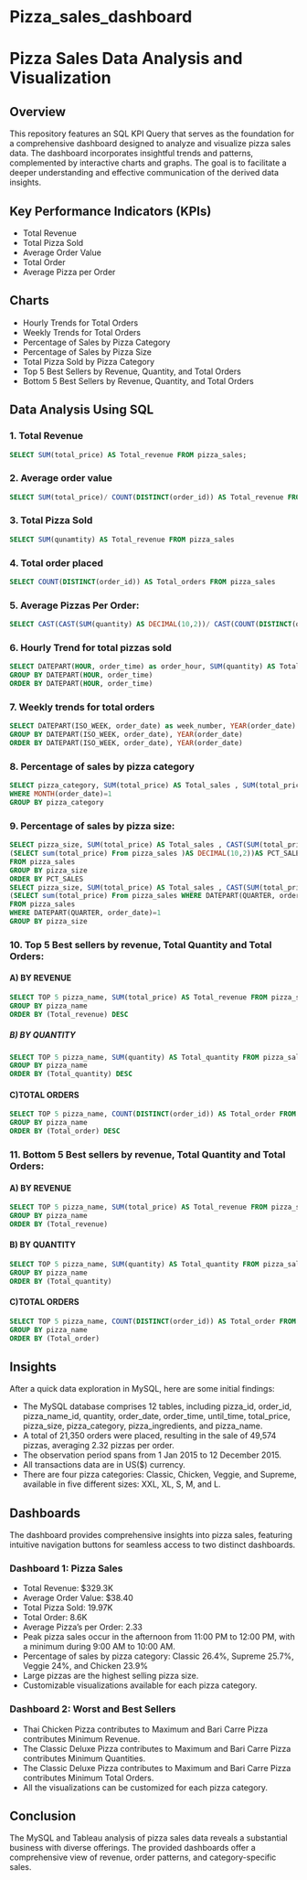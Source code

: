 # Pizza_sales_dashboard

# Pizza Sales Data Analysis and Visualization

## Overview

This repository features an SQL KPI Query that serves as the foundation for a comprehensive dashboard designed to analyze and visualize pizza sales data. The dashboard incorporates insightful trends and patterns, complemented by interactive charts and graphs. The goal is to facilitate a deeper understanding and effective communication of the derived data insights.

## Key Performance Indicators (KPIs)

- Total Revenue
- Total Pizza Sold
- Average Order Value
- Total Order
- Average Pizza per Order

## Charts

- Hourly Trends for Total Orders
- Weekly Trends for Total Orders
- Percentage of Sales by Pizza Category
- Percentage of Sales by Pizza Size
- Total Pizza Sold by Pizza Category
- Top 5 Best Sellers by Revenue, Quantity, and Total Orders
- Bottom 5 Best Sellers by Revenue, Quantity, and Total Orders

## Data Analysis Using SQL

### 1. Total Revenue
```sql
SELECT SUM(total_price) AS Total_revenue FROM pizza_sales;
```
### 2. Average order value
```sql
SELECT SUM(total_price)/ COUNT(DISTINCT(order_id)) AS Total_revenue FROM pizza_sales
```
### 3. Total Pizza Sold
```sql
SELECT SUM(qunamtity) AS Total_revenue FROM pizza_sales
```
### 4. Total order placed
```sql
SELECT COUNT(DISTINCT(order_id)) AS Total_orders FROM pizza_sales
```
### 5. Average Pizzas Per Order:
```sql
SELECT CAST(CAST(SUM(quantity) AS DECIMAL(10,2))/ CAST(COUNT(DISTINCT(order_id)) AS DECIMAL(10,2)) AS DECIMAL(10,2)) AS avg_perorder FROM pizza_sales
```
### 6. Hourly Trend for total pizzas sold
```sql
SELECT DATEPART(HOUR, order_time) as order_hour, SUM(quantity) AS Total_pizza_sold FROM pizza_sales
GROUP BY DATEPART(HOUR, order_time)
ORDER BY DATEPART(HOUR, order_time)
```
### 7. Weekly trends for total orders
```sql
SELECT DATEPART(ISO_WEEK, order_date) as week_number, YEAR(order_date) AS order_year, COUNT(DISTINCT(order_id)) as total_orders FROM  pizza_sales
GROUP BY DATEPART(ISO_WEEK, order_date), YEAR(order_date)
ORDER BY DATEPART(ISO_WEEK, order_date), YEAR(order_date)
```
### 8. Percentage of sales by pizza category
```sql
SELECT pizza_category, SUM(total_price) AS Total_sales , SUM(total_price) *100/ (SELECT sum(total_price) From pizza_sales WHERE MONTH(order_date)=1) AS PCT_SALES FROM pizza_sales
WHERE MONTH(order_date)=1
GROUP BY pizza_category
```
### 9. Percentage of sales by pizza size:
```sql
SELECT pizza_size, SUM(total_price) AS Total_sales , CAST(SUM(total_price) *100/ 
(SELECT sum(total_price) From pizza_sales )AS DECIMAL(10,2))AS PCT_SALES
FROM pizza_sales
GROUP BY pizza_size
ORDER BY PCT_SALES 
SELECT pizza_size, SUM(total_price) AS Total_sales , CAST(SUM(total_price) *100/ 
(SELECT sum(total_price) From pizza_sales WHERE DATEPART(QUARTER, order_date)=1)AS DECIMAL(10,2))AS PCT_SALES
FROM pizza_sales
WHERE DATEPART(QUARTER, order_date)=1
GROUP BY pizza_size
```
### 10. Top 5 Best sellers by revenue, Total Quantity and Total Orders:
#### A) BY REVENUE
```sql
SELECT TOP 5 pizza_name, SUM(total_price) AS Total_revenue FROM pizza_sales
GROUP BY pizza_name 
ORDER BY (Total_revenue) DESC
```
##### B) BY QUANTITY
```sql
SELECT TOP 5 pizza_name, SUM(quantity) AS Total_quantity FROM pizza_sales
GROUP BY pizza_name 
ORDER BY (Total_quantity) DESC
```
#### C)TOTAL ORDERS
```sql
SELECT TOP 5 pizza_name, COUNT(DISTINCT(order_id)) AS Total_order FROM pizza_sales
GROUP BY pizza_name 
ORDER BY (Total_order) DESC
```
### 11. Bottom 5 Best sellers by revenue, Total Quantity and Total Orders:
#### A) BY REVENUE
```sql
SELECT TOP 5 pizza_name, SUM(total_price) AS Total_revenue FROM pizza_sales
GROUP BY pizza_name 
ORDER BY (Total_revenue)
```
#### B) BY QUANTITY
```sql
SELECT TOP 5 pizza_name, SUM(quantity) AS Total_quantity FROM pizza_sales
GROUP BY pizza_name 
ORDER BY (Total_quantity)
```
#### C)TOTAL ORDERS
```sql
SELECT TOP 5 pizza_name, COUNT(DISTINCT(order_id)) AS Total_order FROM pizza_sales
GROUP BY pizza_name 
ORDER BY (Total_order)
```

## Insights

After a quick data exploration in MySQL, here are some initial findings:

- The MySQL database comprises 12 tables, including pizza_id, order_id, pizza_name_id, quantity, order_date, order_time, until_time, total_price, pizza_size, pizza_category, pizza_ingredients, and pizza_name.
- A total of 21,350 orders were placed, resulting in the sale of 49,574 pizzas, averaging 2.32 pizzas per order.
- The observation period spans from 1 Jan 2015 to 12 December 2015.
- All transactions data are in US($) currency.
- There are four pizza categories: Classic, Chicken, Veggie, and Supreme, available in five different sizes: XXL, XL, S, M, and L.

## Dashboards

The dashboard provides comprehensive insights into pizza sales, featuring intuitive navigation buttons for seamless access to two distinct dashboards.

### Dashboard 1: Pizza Sales

- Total Revenue: $329.3K
- Average Order Value: $38.40
- Total Pizza Sold: 19.97K
- Total Order: 8.6K
- Average Pizza’s per Order: 2.33
- Peak pizza sales occur in the afternoon from 11:00 PM to 12:00 PM, with a minimum during 9:00 AM to 10:00 AM.
- Percentage of sales by pizza category: Classic 26.4%, Supreme 25.7%, Veggie 24%, and Chicken 23.9%
- Large pizzas are the highest selling pizza size.
- Customizable visualizations available for each pizza category.

### Dashboard 2: Worst and Best Sellers

- Thai Chicken Pizza contributes to Maximum and Bari Carre Pizza contributes Minimum Revenue.
- The Classic Deluxe Pizza contributes to Maximum and Bari Carre Pizza contributes Minimum Quantities.
- The Classic Deluxe Pizza contributes to Maximum and Bari Carre Pizza contributes Minimum Total Orders.
- All the visualizations can be customized for each pizza category.

## Conclusion
The MySQL and Tableau analysis of pizza sales data reveals a substantial business with diverse offerings. The provided dashboards offer a comprehensive view of revenue, order patterns, and category-specific sales.



